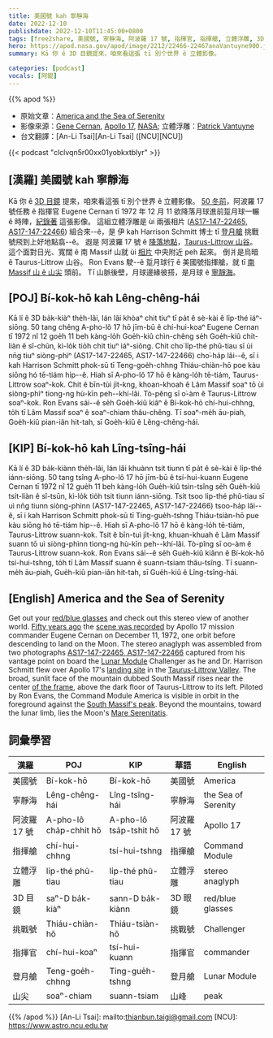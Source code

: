 ```yaml
---
title: 美國號 kah 寧靜海
date: 2022-12-10
publishdate: 2022-12-10T11:45:00+0800
tags: [free2share, 美國號, 寧靜海, 阿波羅 17 號, 指揮官, 指揮艙, 立體浮雕, 3D 目鏡, 挑戰號, 登月艙, 山尖]
hero: https://apod.nasa.gov/apod/image/2212/22466-22467anaVantuyne900.jpg
summary: Kā 你 ê 3D 目鏡提來，咱來看這張 tī 別个世界 ê 立體影像。

categories: [podcast]
vocals: [阿錕]
---
```


{{% apod %}}

- 原始文章：[America and the Sea of Serenity](https://apod.nasa.gov/apod/ap221210.html)
- 影像來源：[Gene Cernan](https://www.nasa.gov/astronautprofiles/cernan), [Apollo 17](https://www.nasa.gov/mission_pages/apollo/apollo-17), [NASA](https://www.nasa.gov/); 立體浮雕：[Patrick Vantuyne](http://www.hq.nasa.gov/alsj/ApAnPaVa.html)
- 台文翻譯：[An-Li Tsai][An-Li Tsai] ([NCU][NCU])

{{< podcast "clclvqn5r00xx01yobkxtblyr" >}}

## [漢羅] 美國號 kah 寧靜海
Kā 你 ê [3D 目鏡][red/blue glasses] 提來，咱來看這張 tī 別个世界 ê 立體影像。
[50 冬前][Fifty years ago]，阿波羅 17 號任務 ê 指揮官 Eugene Cernan tī 1972 年 12 月 11 欲降落月球進前踅月球一輾 ê 時陣，[紀錄著][scene was recorded] 這張影像。
這組立體浮雕是 ùi 兩張相片 ([AS17-147-22465, AS17-147-22466][AS17-147-22465, AS17-147-22466]) 組合來--ê，是 伊 kah Harrison Schmitt 博士 tī [登月艙][Lunar Module] 挑戰號飛到上好地點翕--ê。
遐是 阿波羅 17 號 ê [降落地點][landing site]，[Taurus-Littrow 山谷][Taurus-Littrow Valley]。
這个面對日光、寬闊 ê 南 Massif 山就 ùi [相片][of the frame] 中央附近 peh 起來。
倒爿是烏暗 ê Taurus-Littrow 山谷。
Ron Evans 駛--ê 踅月球行 ê 美國號指揮艙，就 tī [南 Massif 山 ê 山尖][South Massif's peak] 頭前。
Tī 山脈後壁，月球邊緣彼搭，是月球 ê [寧靜海][Mare Serenitatis]。

## [POJ] Bí-kok-hō kah Lêng-chêng-hái
Kā lí ê 3D ba̍k-kiàⁿ the̍h-lâi, lán lâi khòaⁿ chit tiuⁿ tī pa̍t ê sè-kài ê li̍p-thé iáⁿ-siōng.
50 tang chêng A-pho-lô 17 hō jīm-bū ê chí-hui-koaⁿ Eugene Cernan tī 1972 nî 12 goe̍h 11 beh kàng-lo̍h Goe̍h-kiû chìn-chêng se̍h Goe̍h-kiû chi̍t-liàn ê sî-chūn, kì-lo̍k tio̍h chit tiuⁿ iáⁿ-siōng.
Chit cho͘ li̍p-thé phû-tiau sī ùi nn̄g tiuⁿ siòng-phìⁿ (AS17-147-22465, AS17-147-22466) cho͘-ha̍p lâi--ê, sī i kah Harrison Schmitt phok-sū tī Teng-goe̍h-chhng Thiáu-chiàn-hō poe kàu siōng hó tē-tiám hi̍p--ê.
Hiah sī A-pho-lô 17 hō ê kàng-lo̍h tē-tiám, Taurus-Littrow soaⁿ-kok.
Chit ê bīn-tùi ji̍t-kng, khoan-khoah ê Lâm Massif soaⁿ tō ùi siòng-phìⁿ tiong-ng hù-kīn peh--khí-lâi.
Tò-pêng sī o͘-àm ê Taurus-Littrow soaⁿ-kok.
Ron Evans sái--ê se̍h Goe̍h-kiû kiâⁿ ê Bí-kok-hō chí-hui-chhng, to̍h tī Lâm Massif soaⁿ ê soaⁿ-chiam thâu-chêng.
Tī soaⁿ-me̍h āu-piah, Goe̍h-kiû pian-iân hit-tah, sī Goe̍h-kiû ê Lêng-chêng-hái.


## [KIP] Bí-kok-hō kah Lîng-tsîng-hái
Kā lí ê 3D ba̍k-kiànn the̍h-lâi, lán lâi khuànn tsit tiunn tī pa̍t ê sè-kài ê li̍p-thé iánn-siōng.
50 tang tsîng A-pho-lô 17 hō jīm-bū ê tsí-hui-kuann Eugene Cernan tī 1972 nî 12 gue̍h 11 beh kàng-lo̍h Gue̍h-kiû tsìn-tsîng se̍h Gue̍h-kiû tsi̍t-liàn ê sî-tsūn, kì-lo̍k tio̍h tsit tiunn iánn-siōng.
Tsit tsoo li̍p-thé phû-tiau sī uì nn̄g tiunn siòng-phìnn (AS17-147-22465, AS17-147-22466) tsoo-ha̍p lâi--ê, sī i kah Harrison Schmitt phok-sū tī Ting-gue̍h-tshng Thiáu-tsiàn-hō pue kàu siōng hó tē-tiám hi̍p--ê.
Hiah sī A-pho-lô 17 hō ê kàng-lo̍h tē-tiám, Taurus-Littrow suann-kok.
Tsit ê bīn-tuì ji̍t-kng, khuan-khuah ê Lâm Massif suann tō uì siòng-phìnn tiong-ng hù-kīn peh--khí-lâi.
Tò-pîng sī oo-àm ê Taurus-Littrow suann-kok.
Ron Evans sái--ê se̍h Gue̍h-kiû kiânn ê Bí-kok-hō tsí-hui-tshng, to̍h tī Lâm Massif suann ê suann-tsiam thâu-tsîng.
Tī suann-me̍h āu-piah, Gue̍h-kiû pian-iân hit-tah, sī Gue̍h-kiû ê Lîng-tsîng-hái.

## [English] America and the Sea of Serenity
Get out your [red/blue glasses][red/blue glasses] and check out this stereo view of another world.
[Fifty years ago][Fifty years ago] the [scene was recorded][scene was recorded] by Apollo 17 mission commander Eugene Cernan on December 11, 1972, one orbit before descending to land on the Moon.
The stereo anaglyph was assembled from two photographs [AS17-147-22465, AS17-147-22466][AS17-147-22465, AS17-147-22466] captured from his vantage point on board the [Lunar Module][Lunar Module] Challenger as he and Dr. Harrison Schmitt flew over Apollo 17's [landing site][landing site] in the [Taurus-Littrow Valley][Taurus-Littrow Valley].
The broad, sunlit face of the mountain dubbed South Massif rises near the center [of the frame][of the frame], above the dark floor of Taurus-Littrow to its left.
Piloted by Ron Evans, the Command Module America is visible in orbit in the foreground against the [South Massif's peak][South Massif's peak].
Beyond the mountains, toward the lunar limb, lies the Moon's [Mare Serenitatis][Mare Serenitatis].


## 詞彙學習

|漢羅|POJ|KIP|華語|English|
|-|-|-|-|-|
|美國號|Bí-kok-hō|Bí-kok-hō|美國號|America|
|寧靜海|Lêng-chêng-hái|Lîng-tsîng-hái|寧靜海|the Sea of Serenity|
|阿波羅 17 號|A-pho-lô cha̍p-chhit hō|A-pho-lô tsa̍p-tshit hō|阿波羅 17 號|Apollo 17|
|指揮艙|chí-hui-chhng|tsí-hui-tshng|指揮艙|Command Module|
|立體浮雕|li̍p-thé phû-tiau|li̍p-thé phû-tiau|立體浮雕|stereo anaglyph|
|3D 目鏡|saⁿ-D ba̍k-kiàⁿ|sann-D ba̍k-kiànn|3D 眼鏡|red/blue glasses|
|挑戰號|Thiáu-chiàn-hō|Thiáu-tsiàn-hō|挑戰號|Challenger|
|指揮官|chí-hui-koaⁿ|tsí-hui-kuann|指揮官|commander|
|登月艙|Teng-goe̍h-chhng|Ting-gue̍h-tshng|登月艙|Lunar Module|
|山尖|soaⁿ-chiam|suann-tsiam|山峰|peak|

{{% /apod %}}
[An-Li Tsai]: mailto:thianbun.taigi@gmail.com
[NCU]: https://www.astro.ncu.edu.tw

[copyright]: https://apod.nasa.gov/apod/fap/lib/about_apod.html#srapply
[License]: https://creativecommons.org/licenses/by/2.0/

[red/blue glasses]:http://photojournal.jpl.nasa.gov/Help/VendorList.html#Glasses
[Fifty years ago]:https://www.nasa.gov/feature/50-years-ago-apollo-17-lights-up-the-night-sky-on-its-way-to-the-moon
[scene was recorded]:http://www.hq.nasa.gov/office/pao/History/alsj/a17/a17.html
[AS17-147-22465, AS17-147-22466]:http://www.hq.nasa.gov/office/pao/History/alsj/a17/images17.html
[Lunar Module]:https://apod.nasa.gov/apod/ap191219.html
[landing site]:https://apod.nasa.gov/apod/ap110908.html
[Taurus-Littrow Valley]:http://www.hq.nasa.gov/alsj/a17/a17OTM.html
[of the frame]:http://www.hq.nasa.gov/office/pao/History/alsj/a17a17.22465lbl.jpg
[South Massif's peak]:https://apod.nasa.gov/apod/ap071214.html
[Mare Serenitatis]:https://apod.nasa.gov/apod/ap090206.html
